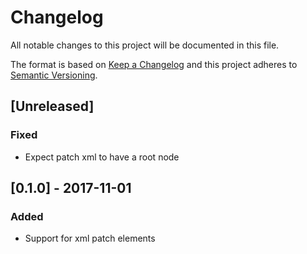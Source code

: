 # Changelog
All notable changes to this project will be documented in this file.

The format is based on [Keep a Changelog](http://keepachangelog.com/en/1.0.0/)
and this project adheres to [Semantic Versioning](http://semver.org/spec/v2.0.0.html).

## [Unreleased]
### Fixed
- Expect patch xml to have a <diff> root node

## [0.1.0] - 2017-11-01
### Added
- Support for <remove> xml patch elements
